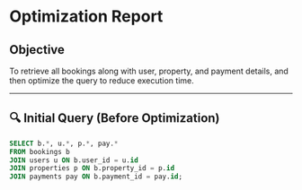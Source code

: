 # Optimization Report

## Objective

To retrieve all bookings along with user, property, and payment details, and then optimize the query to reduce execution time.

---

## 🔍 Initial Query (Before Optimization)

```sql
SELECT b.*, u.*, p.*, pay.*
FROM bookings b
JOIN users u ON b.user_id = u.id
JOIN properties p ON b.property_id = p.id
JOIN payments pay ON b.payment_id = pay.id;
